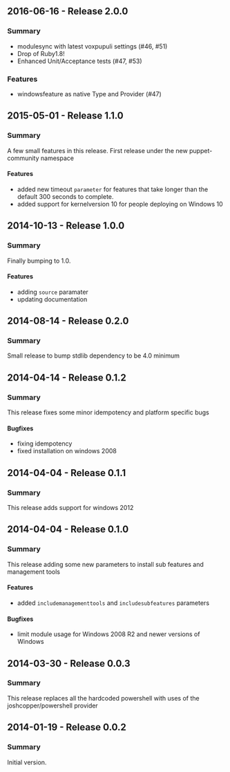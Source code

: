 ## 2016-06-16 - Release 2.0.0
### Summary
- modulesync with latest voxpupuli settings (#46, #51)
- Drop of Ruby1.8!
- Enhanced Unit/Acceptance tests (#47, #53)

### Features
- windowsfeature as native Type and Provider (#47)


## 2015-05-01 - Release 1.1.0
### Summary

  A few small features in this release. First release under the new puppet-community namespace

#### Features

- added new timeout `parameter` for features that take longer than the default 300 seconds to complete.
- added support for kernelversion 10 for people deploying on Windows 10

## 2014-10-13 - Release 1.0.0
### Summary

  Finally bumping to 1.0.

#### Features

- adding `source` paramater
- updating documentation

## 2014-08-14 - Release 0.2.0
### Summary

  Small release to bump stdlib dependency to be 4.0 minimum

## 2014-04-14 - Release 0.1.2
### Summary

  This release fixes some minor idempotency and platform specific bugs

#### Bugfixes

- fixing idempotency
- fixed installation on windows 2008

## 2014-04-04 - Release 0.1.1
### Summary

  This release adds support for windows 2012

## 2014-04-04 - Release 0.1.0
### Summary

  This release adding some new parameters to install sub features and management tools

#### Features

- added `includemanagementtools` and `includesubfeatures` parameters

#### Bugfixes

- limit module usage for Windows 2008 R2 and newer versions of Windows


## 2014-03-30 - Release 0.0.3

### Summary

This release replaces all the hardcoded powershell with uses of the joshcopper/powershell provider

## 2014-01-19 - Release 0.0.2
### Summary

Initial version.
